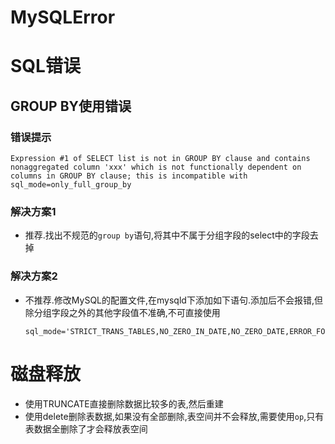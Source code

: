 # MySQLError



# SQL错误



## GROUP BY使用错误



### 错误提示



```shell
Expression #1 of SELECT list is not in GROUP BY clause and contains nonaggregated column 'xxx' which is not functionally dependent on columns in GROUP BY clause; this is incompatible with sql_mode=only_full_group_by
```



### 解决方案1



* 推荐.找出不规范的`group by`语句,将其中不属于分组字段的select中的字段去掉



### 解决方案2



* 不推荐.修改MySQL的配置文件,在mysqld下添加如下语句.添加后不会报错,但除分组字段之外的其他字段值不准确,不可直接使用

  ```mysql
  sql_mode='STRICT_TRANS_TABLES,NO_ZERO_IN_DATE,NO_ZERO_DATE,ERROR_FOR_DIVISION_BY_ZERO,NO_ENGINE_SUBSTITUTION'
  ```




# 磁盘释放



* 使用TRUNCATE直接删除数据比较多的表,然后重建
* 使用delete删除表数据,如果没有全部删除,表空间并不会释放,需要使用`op`,只有表数据全删除了才会释放表空间



